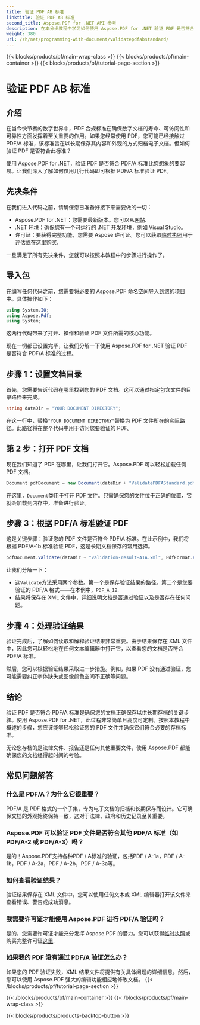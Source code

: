 ```yaml
---
title: 验证 PDF AB 标准
linktitle: 验证 PDF AB 标准
second_title: Aspose.PDF for .NET API 参考
description: 在本分步教程中学习如何使用 Aspose.PDF for .NET 验证 PDF 是否符合 PDF/A-1b 标准。确保符合长期存档的要求。
weight: 380
url: /zh/net/programming-with-document/validatepdfabstandard/
---
```


{{< blocks/products/pf/main-wrap-class >}}
{{< blocks/products/pf/main-container >}}
{{< blocks/products/pf/tutorial-page-section >}}

# 验证 PDF AB 标准

## 介绍

在当今快节奏的数字世界中，PDF 合规标准在确保数字文档的寿命、可访问性和可靠性方面发挥着至关重要的作用。如果您经常使用 PDF，您可能已经接触过 PDF/A 标准，该标准旨在以长期保存其内容和外观的方式归档电子文档。但如何验证 PDF 是否符合此标准？

使用 Aspose.PDF for .NET，验证 PDF 是否符合 PDF/A 标准比您想象的要容易。让我们深入了解如何仅用几行代码即可根据 PDF/A 标准验证 PDF。 


## 先决条件

在我们进入代码之前，请确保您已准备好接下来需要做的一切：

-  Aspose.PDF for .NET：您需要最新版本。您可以从[网站](https://releases.aspose.com/pdf/net/).
- .NET 环境：确保您有一个可运行的 .NET 开发环境，例如 Visual Studio。
- 许可证：要获得完整功能，您需要 Aspose 许可证。您可以获取[临时执照](https://purchase.aspose.com/temporary-license/)用于评估或[在这里购买](https://purchase.aspose.com/buy).

一旦满足了所有先决条件，您就可以按照本教程中的步骤进行操作了。

## 导入包

在编写任何代码之前，您需要将必要的 Aspose.PDF 命名空间导入到您的项目中。具体操作如下：

```csharp
using System.IO;
using Aspose.Pdf;
using System;
```

这两行代码带来了打开、操作和验证 PDF 文件所需的核心功能。

现在一切都已设置完毕，让我们分解一下使用 Aspose.PDF for .NET 验证 PDF 是否符合 PDF/A 标准的过程。

## 步骤 1：设置文档目录

首先，您需要告诉代码在哪里找到您的 PDF 文档。这可以通过指定包含文件的目录路径来完成。

```csharp
string dataDir = "YOUR DOCUMENT DIRECTORY";
```

在这一行中，替换`"YOUR DOCUMENT DIRECTORY"`替换为 PDF 文件所在的实际路径。此路径将在整个代码中用于访问您要验证的 PDF。

## 第 2 步：打开 PDF 文档

现在我们知道了 PDF 在哪里，让我们打开它。Aspose.PDF 可以轻松加载任何 PDF 文档。

```csharp
Document pdfDocument = new Document(dataDir + "ValidatePDFAStandard.pdf");
```

在这里，`Document`类用于打开 PDF 文件。只需确保您的文件位于正确的位置，它就会加载到内存中，准备进行验证。

## 步骤 3：根据 PDF/A 标准验证 PDF

这是关键步骤：验证您的 PDF 文件是否符合 PDF/A 标准。在此示例中，我们将根据 PDF/A-1b 标准验证 PDF，这是长期文档保存的常用选择。

```csharp
pdfDocument.Validate(dataDir + "validation-result-A1A.xml", PdfFormat.PDF_A_1B);
```

让我们分解一下：
- 这`Validate`方法采用两个参数。第一个是保存验证结果的路径。第二个是您要验证的 PDF/A 格式——在本例中，`PDF_A_1B`.
- 结果将保存在 XML 文件中，详细说明文档是否通过验证以及是否存在任何问题。

## 步骤 4：处理验证结果

验证完成后，了解如何读取和解释验证结果非常重要。由于结果保存在 XML 文件中，因此您可以轻松地在任何文本编辑器中打开它，以查看您的文档是否符合 PDF/A 标准。

然后，您可以根据验证结果采取进一步措施。例如，如果 PDF 没有通过验证，您可能需要纠正字体缺失或图像颜色空间不正确等问题。

## 结论

验证 PDF 是否符合 PDF/A 标准是确保您的文档正确保存以供长期存档的关键步骤。使用 Aspose.PDF for .NET，此过程非常简单且高度可定制。按照本教程中概述的步骤，您应该能够轻松验证您的 PDF 文件并确保它们符合必要的存档标准。

无论您存档的是法律文件、报告还是任何其他重要文件，使用 Aspose.PDF 都能确保您的文档经得起时间的考验。

## 常见问题解答

### 什么是 PDF/A？为什么它很重要？
PDF/A 是 PDF 格式的一个子集，专为电子文档的归档和长期保存而设计。它可确保文档的外观始终保持一致，这对于法律、政府和历史记录至关重要。

### Aspose.PDF 可以验证 PDF 文件是否符合其他 PDF/A 标准（如 PDF/A-2 或 PDF/A-3）吗？
是的！Aspose.PDF支持各种PDF / A标准的验证，包括PDF / A-1a，PDF / A-1b，PDF / A-2a，PDF / A-2b，PDF / A-3a等。

### 如何查看验证结果？
验证结果保存在 XML 文件中，您可以使用任何文本或 XML 编辑器打开该文件来查看错误、警告或成功消息。

### 我需要许可证才能使用 Aspose.PDF 进行 PDF/A 验证吗？
是的，您需要许可证才能充分发挥 Aspose.PDF 的潜力。您可以获得[临时执照](https://purchase.aspose.com/temporary-license/)或购买完整许可证[这里](https://purchase.aspose.com/buy).

### 如果我的 PDF 没有通过 PDF/A 验证怎么办？
如果您的 PDF 验证失败，XML 结果文件将提供有关具体问题的详细信息。然后，您可以使用 Aspose.PDF 强大的编辑功能相应地修改文档。
{{< /blocks/products/pf/tutorial-page-section >}}

{{< /blocks/products/pf/main-container >}}
{{< /blocks/products/pf/main-wrap-class >}}

{{< blocks/products/products-backtop-button >}}

